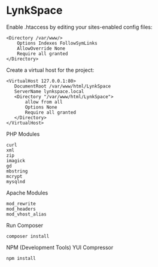 # LynkSpace

Enable .htaccess by editing your sites-enabled config files:

```
<Directory /var/www/>
    Options Indexes FollowSymLinks
    AllowOverride None
    Require all granted
</Directory>
 ```
 Create a virtual host for the project:
 ```
<VirtualHost 127.0.0.1:80>
    DocumentRoot /var/www/html/LynkSpace
    ServerName lynkspace.local
    <Directory "/var/www/html/LynkSpace">
        allow from all
        Options None
        Require all granted
    </Directory>
</VirtualHost>
 ```
 PHP Modules
```
curl
xml
zip
imagick
gd
mbstring
mcrypt
mysqlnd
```
 Apache Modules
```
mod_rewrite
mod_headers
mod_vhost_alias
```
Run Composer
```
composer install
```
NPM (Development Tools)
YUI Compressor
```
npm install
```